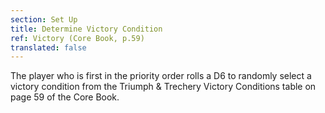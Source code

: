 ```yaml
---
section: Set Up
title: Determine Victory Condition
ref: Victory (Core Book, p.59)
translated: false
---
```


The player who is first in the priority order rolls a D6 to randomly select a victory condition from the Triumph & Trechery Victory Conditions table on page 59 of the Core Book.
